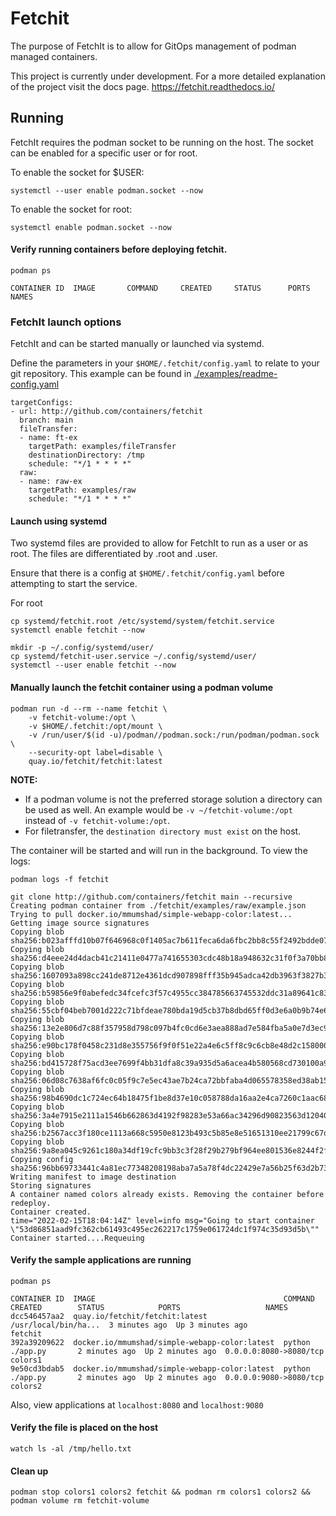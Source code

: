 # Fetchit
The purpose of FetchIt is to allow for GitOps management of podman managed containers.

This project is currently under development. For a more detailed explanation of the project visit the docs page.
https://fetchit.readthedocs.io/


##  Running
FetchIt requires the podman socket to be running on the host. The socket can be enabled for a specific user or for root.

To enable the socket for $USER:

```
systemctl --user enable podman.socket --now
```

To enable the socket for root:

```
systemctl enable podman.socket --now
```


#### Verify running containers before deploying fetchit.

```
podman ps

CONTAINER ID  IMAGE       COMMAND     CREATED     STATUS      PORTS       NAMES
```


### FetchIt launch options
FetchIt and can be started manually or launched via systemd. 

Define the parameters in your `$HOME/.fetchit/config.yaml` to relate to your git repository.
This example can be found in [./examples/readme-config.yaml](examples/readme-config.yaml)

```
targetConfigs:
- url: http://github.com/containers/fetchit
  branch: main
  fileTransfer:
  - name: ft-ex
    targetPath: examples/fileTransfer
    destinationDirectory: /tmp
    schedule: "*/1 * * * *" 
  raw:
  - name: raw-ex
    targetPath: examples/raw
    schedule: "*/1 * * * *"
```

#### Launch using systemd
Two systemd files are provided to allow for FetchIt to run as a user or as root. The files are differentiated by .root and .user.

Ensure that there is a config at `$HOME/.fetchit/config.yaml` before attempting to start the service.

For root
```
cp systemd/fetchit.root /etc/systemd/system/fetchit.service
systemctl enable fetchit --now
```

```
mkdir -p ~/.config/systemd/user/
cp systemd/fetchit-user.service ~/.config/systemd/user/
systemctl --user enable fetchit --now
```

#### Manually launch the fetchit container using a podman volume

```
podman run -d --rm --name fetchit \
    -v fetchit-volume:/opt \
    -v $HOME/.fetchit:/opt/mount \
    -v /run/user/$(id -u)/podman//podman.sock:/run/podman/podman.sock \
    --security-opt label=disable \
    quay.io/fetchit/fetchit:latest
```

**NOTE:**
* If a podman volume is not the preferred storage solution a directory can be used as well.
An example would be `-v ~/fetchit-volume:/opt` instead of `-v fetchit-volume:/opt`.
* For filetransfer, the `destination directory must exist` on the host.

The container will be started and will run in the background. To view the logs:

```
podman logs -f fetchit

git clone http://github.com/containers/fetchit main --recursive
Creating podman container from ./fetchit/examples/raw/example.json
Trying to pull docker.io/mmumshad/simple-webapp-color:latest...
Getting image source signatures
Copying blob sha256:b023afffd10b07f646968c0f1405ac7b611feca6da6fbc2bb8c55f2492bdde07
Copying blob sha256:d4eee24d4dacb41c21411e0477a741655303cdc48b18a948632c31f0f3a70bb8
Copying blob sha256:1607093a898cc241de8712e4361dcd907898fff35b945adca42db3963f3827b3
Copying blob sha256:b59856e9f0abefedc34fcefc3f57c4955cc384785663745532ddc31a89641c83
Copying blob sha256:55cbf04beb7001d222c71bfdeae780bda19d5cb37b8dbd65ff0d3e6a0b9b74e6
Copying blob sha256:13e2e806d7c88f357958d798c097b4fc0cd6e3aea888ad7e584fba5a0e7d3ec9
Copying blob sha256:e90bc178f0458c231d8e355756f9f0f51e22a4e6c5ff8c9c6cb8e48d2c158000
Copying blob sha256:bd415728f75acd3ee7699f4bb31dfa8c39a935d5a6acea4b580568cd730100a9
Copying blob sha256:06d08c7638af6fc0c05f9c7e5ec43ae7b24ca72bbfaba4d065578358ed38ab15
Copying blob sha256:98b4690dc1c724ec64b18475f1be8d37e10c058788da16aa2e4ca7260c1aac68
Copying blob sha256:3a4e7915e2111a1546b662863d4192f98283e53a66ac34296d90823563d12040
Copying blob sha256:b2567acc3f180ce1113a668c5950e8123b493c5b85e8e51651310ee21799c67d
Copying blob sha256:9a8ea045c9261c180a34df19cfc9bb3c3f28f29b279bf964ee801536e8244f2f
Copying config sha256:96bb69733441c4a81ec77348208198aba7a5a78f4dc22429e7a56b25f63d2b73
Writing manifest to image destination
Storing signatures
A container named colors already exists. Removing the container before redeploy.
Container created.
time="2022-02-15T18:04:14Z" level=info msg="Going to start container \"53d86851aad9fc362cb61493c495ec262217c1759e061724dc1f974c35d93d5b\""
Container started....Requeuing
```

#### Verify the sample applications are running

```
podman ps

CONTAINER ID  IMAGE                                          COMMAND               CREATED        STATUS            PORTS                   NAMES
dcc546457aa2  quay.io/fetchit/fetchit:latest                 /usr/local/bin/ha...  3 minutes ago  Up 3 minutes ago                          fetchit
392a39209622  docker.io/mmumshad/simple-webapp-color:latest  python ./app.py       2 minutes ago  Up 2 minutes ago  0.0.0.0:8080->8080/tcp  colors1
9e50cd3bdab5  docker.io/mmumshad/simple-webapp-color:latest  python ./app.py       2 minutes ago  Up 2 minutes ago  0.0.0.0:9080->8080/tcp  colors2
```

Also, view applications at `localhost:8080` and `localhost:9080`

#### Verify the file is placed on the host

```
watch ls -al /tmp/hello.txt
```

#### Clean up

```
podman stop colors1 colors2 fetchit && podman rm colors1 colors2 && podman volume rm fetchit-volume
```
